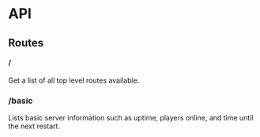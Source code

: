 # API

## Routes

#### /
Get a list of all top level routes available.

### /basic
Lists basic server information such as uptime, players online, and time until the next restart.